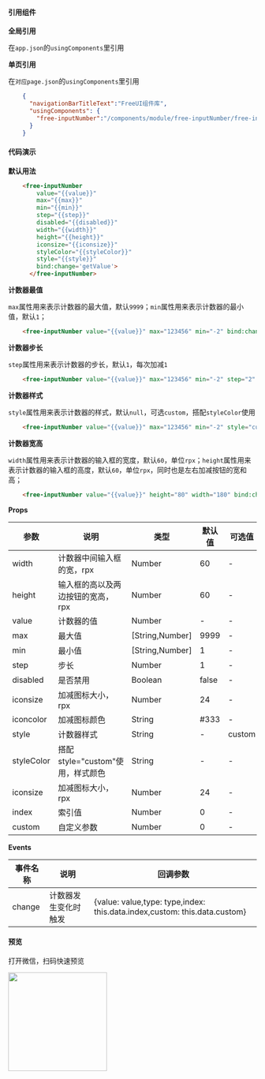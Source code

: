 #### 引用组件

**全局引用**

在`app.json`的`usingComponents`里引用

**单页引用**

在`对应page.json`的`usingComponents`里引用
```json
	{
	  "navigationBarTitleText":"FreeUI组件库",
	  "usingComponents": {
		"free-inputNumber":"/components/module/free-inputNumber/free-inputNumber"
	  }
	}
```

#### 代码演示

**默认用法**

```html
	<free-inputNumber 
	    value="{{value}}" 
	    max="{{max}}"
	    min="{{min}}"
	    step="{{step}}"
	    disabled="{{disabled}}"
	    width="{{width}}"
	    height="{{height}}"
	    iconsize="{{iconsize}}"
	    styleColor="{{styleColor}}"
	    style="{{style}}"
	    bind:change='getValue'>
	  </free-inputNumber> 
```

**计数器最值**

`max`属性用来表示计数器的最大值，默认`9999`；`min`属性用来表示计数器的最小值，默认`1`；
```html
	<free-inputNumber value="{{value}}" max="123456" min="-2" bind:change='getValue'></free-inputNumber> 
```
**计数器步长**

`step`属性用来表示计数器的步长，默认`1`，每次加减`1`
```html
	<free-inputNumber value="{{value}}" max="123456" min="-2" step="2" bind:change='getValue'></free-inputNumber> 
```
**计数器样式**

`style`属性用来表示计数器的样式，默认`null`，可选`custom`，搭配`styleColor`使用
```html
	<free-inputNumber value="{{value}}" max="123456" min="-2" style="custom" styleColor="red" bind:change='getValue'></free-inputNumber> 
```
**计数器宽高**

`width`属性用来表示计数器的输入框的宽度，默认`60`，单位`rpx`；`height`属性用来表示计数器的输入框的高度，默认`60`，单位`rpx`，同时也是左右加减按钮的宽和高；
```html
	<free-inputNumber value="{{value}}" height="80" width="180" bind:change='getValue'></free-inputNumber> 	
```

**Props**

| 参数     | 说明                                                   | 类型          | 默认值      | 可选值 |
| -------- | ------------------------------------------------------ | ------------- | ----------- | ------ |
| width   | 计数器中间输入框的宽，rpx                                   | Number        | 60      | -      |
| height      | 输入框的高以及两边按钮的宽高，rpx                                         | Number        | 60           | -      |
| value   |  计数器的值                | Number         | -           | -      |
| max     | 最大值                                   | [String,Number]        | 9999 | - |
| min    | 最小值                                              | [String,Number]        | 1      | -      |
| step   | 步长| Number        | 1      | -      |
| disabled   | 是否禁用                                               | Boolean        | false      | -     |
| iconsize   | 加减图标大小，rpx                                               | Number        | 24      | -      |
| iconcolor   | 加减图标颜色                                               | String        | #333      | -      |
| style   | 计数器样式                                               | String        | -     | custom      |
| styleColor   | 搭配style="custom"使用，样式颜色                    | String        | -     | -      |
| iconsize   | 加减图标大小，rpx                                               | Number        | 24      | -      |
| index   | 索引值                                               | Number        | 0      | -      |
| custom   | 自定义参数                                               | Number        | 0      | -      |

**Events**

| 事件名称     | 说明                                                   | 回调参数      |
| -------- | ------------------------------------------------------ | ------------- |
| change      | 计数器发生变化时触发          | {value: value,type: type,index: this.data.index,custom: this.data.custom} |  -     |


#### 预览

打开微信，扫码快速预览

<div align="left"><image src="https://z3.ax1x.com/2021/06/01/2nN0yt.jpg" width="200" height="200"> </image></div>
